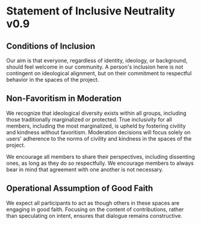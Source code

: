 # Statement of Inclusive Neutrality v0.9

## Conditions of Inclusion

Our aim is that everyone, regardless of identity, ideology, or background, should feel welcome in our community. A person's inclusion here is not contingent on ideological alignment, but on their commitment to respectful behavior in the spaces of the project.

## Non-Favoritism in Moderation

We recognize that ideological diversity exists within all groups, including those traditionally marginalized or protected. True inclusivity for all members, including the most marginalized, is upheld by fostering civility and kindness without favoritism. Moderation decisions will focus solely on users' adherence to the norms of civility and kindness in the spaces of the project.

We encourage all members to share their perspectives, including dissenting ones, as long as they do so respectfully. We encourage members to always bear in mind that agreement with one another is not necessary.

## Operational Assumption of Good Faith

We expect all participants to act as though others in these spaces are engaging in good faith. Focusing on the content of contributions, rather than speculating on intent, ensures that dialogue remains constructive.
